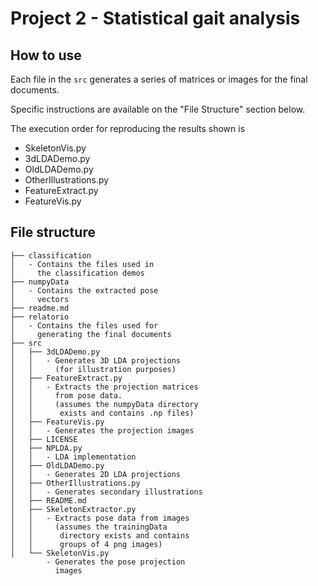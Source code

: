 # Project 2 - Statistical gait analysis

## How to use

Each file in the `src` generates a series of matrices or images for the final documents.

Specific instructions are available on the "File Structure" section below.

The execution order for reproducing the results shown is

* SkeletonVis.py
* 3dLDADemo.py
* OldLDADemo.py
* OtherIllustrations.py
* FeatureExtract.py
* FeatureVis.py

## File structure
```.
├── classification
│   - Contains the files used in 
│     the classification demos
├── numpyData
│   - Contains the extracted pose
│     vectors
├── readme.md
├── relatorio
│   - Contains the files used for
│     generating the final documents
├── src
│   ├── 3dLDADemo.py
│   │   - Generates 3D LDA projections
│   │     (for illustration purposes)
│   ├── FeatureExtract.py
│   │   - Extracts the projection matrices
│   │     from pose data.
│   │     (assumes the numpyData directory
│   │      exists and contains .np files)
│   ├── FeatureVis.py
│   │   - Generates the projection images
│   ├── LICENSE
│   ├── NPLDA.py
│   │   - LDA implementation
│   ├── OldLDADemo.py
│   │   - Generates 2D LDA projections
│   ├── OtherIllustrations.py
│   │   - Generates secondary illustrations
│   ├── README.md
│   ├── SkeletonExtractor.py
│   │   - Extracts pose data from images
│   │     (assumes the trainingData
│   │      directory exists and contains
│   │      groups of 4 png images)
│   └── SkeletonVis.py
        - Generates the pose projection
          images
```